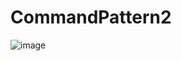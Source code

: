 # CommandPattern2
![image](https://github.com/916904395@qq.com/CommandPattern2/命令模式2/images/master/text.JPG)
